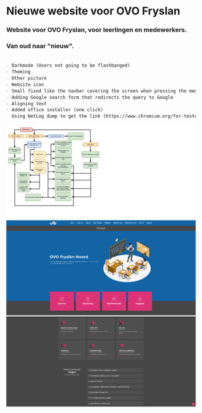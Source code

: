 # Nieuwe website voor OVO Fryslan

### Website voor OVO Fryslan, voor leerlingen en medewerkers.
### Van oud naar "nieuw".

```markdown

- Darkmode (Users not going to be flashbanged)
- Theming
- Other picture
- Website icon
- Small fixed like the navbar covering the screen when pressing the menu button in FireFox (Android)
- Adding Google search form that redirects the query to Google
- Aligning text
- Added office installer (one click)
  Using NetLog dump to get the link (https://www.chromium.org/for-testers/providing-network-details/)
```
![Oud](./assets/img/readme/OVO_oud.png)
![Oud](./assets/img/readme/OVO.png)
![Oud](./assets/img/readme/OVO_2.png)

